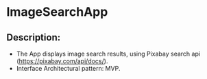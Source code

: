 # ImageSearchApp

## Description:
- The App displays image search results, using Pixabay search api (https://pixabay.com/api/docs/). <br />
- Interface Architectural pattern: MVP. <br />
